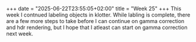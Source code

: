 +++
date = "2025-06-22T23:55:05+02:00"
title = "Week 25"
+++
This week I contnued labeling objects in klotter. While labling is complete, there are a few more steps to take before I can continue on gamma correction and hdr rendering, but I hope that I atleast can start on gamma correction next week.
